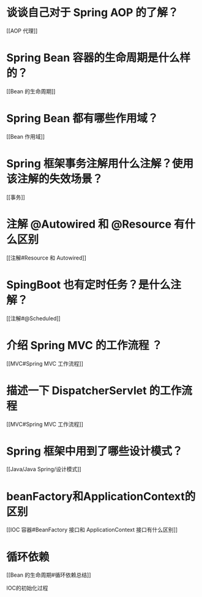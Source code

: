 # 谈谈自己对于 Spring AOP 的了解？
[[AOP 代理]]

# Spring Bean 容器的生命周期是什么样的？ 
[[Bean 的生命周期]]

# Spring Bean 都有哪些作用域？
[[Bean 作用域]]

# Spring 框架事务注解用什么注解？使用该注解的失效场景？
[[事务]]

# 注解 @Autowired 和 @Resource 有什么区别
[[注解#Resource 和 Autowired]]

# SpingBoot 也有定时任务？是什么注解？
[[注解#@Scheduled]]

# 介绍 Spring MVC 的工作流程 ？
[[MVC#Spring MVC 工作流程]]

# 描述一下 DispatcherServlet 的工作流程
[[MVC#Spring MVC 工作流程]]

# Spring 框架中用到了哪些设计模式？
[[Java/Java Spring/设计模式]]

# beanFactory和ApplicationContext的区别
[[IOC 容器#BeanFactory 接口和 ApplicationContext 接口有什么区别]]

# 循环依赖
[[Bean 的生命周期#循环依赖总结]]

IOC的初始化过程





